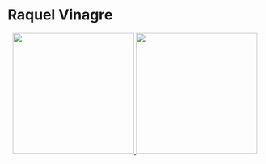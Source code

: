<h1>Raquel Vinagre</h1>
<div align="center">
  <a href="https://github.com/raquelvinagre">
  <img height="240em" src="https://github-readme-stats.vercel.app/api?username=raquelvinagre&show_icons=true&theme=catppuccin_mocha&include_all_commits=true&count_private=true"/>
  <img height="240em" src="https://github-readme-stats.vercel.app/api/top-langs/?username=raquelvinagre&layout=donut&langs_count=7&theme=catppuccin_mocha"/>
</div>
 <!--[![GitHub Streak](https://github-readme-streak-stats.herokuapp.com?user=raquelvinagre&theme=catppuccin-mocha)](https://git.io/streak-stats) -->

<!--
**raquelvinagre/raquelvinagre** is a ✨ _special_ ✨ repository because its `README.md` (this file) appears on your GitHub profile.

Here are some ideas to get you started:

- 🔭 I’m currently working on ...
- 🌱 I’m currently learning ...
- 👯 I’m looking to collaborate on ...
- 🤔 I’m looking for help with ...
- 💬 Ask me about ...
- 📫 How to reach me: ...
- 😄 Pronouns: ...
- ⚡ Fun fact: ...
-->
